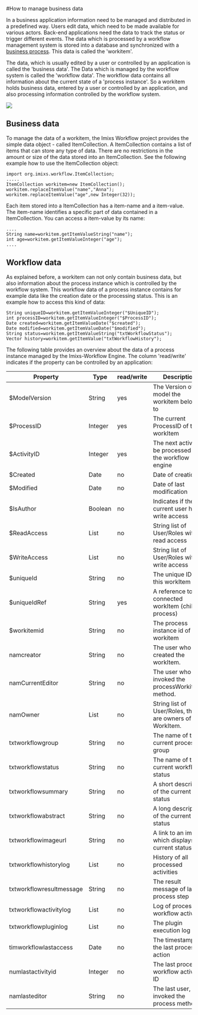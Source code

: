 
#How to manage business data

In a business application information need to be managed and distributed in a predefined way. Users edit data, which need to be made available for various actors. Back-end applications need the data to track the status or trigger different events. The data which is  processed by a workflow management system is stored into a database and synchronized with a [business process](./businessprocess.html). 
This data is called the 'workitem'. 
 
The data, which is usually edited by a user or controlled by an application is called the 'business data'. The Data which is managed by the workflow system is called the 'workflow data'. The workflow data contains all information about the current state of a 'process instance'.
So a workitem holds business data, entered by a user or controlled by an application, and also processing information controlled by the workflow system.
 
<img src="../images/imixs-workitem.png"/>
 
## Business data
 
To manage the data of a workitem, the Imixs Workflow project provides the simple data object - called ItemCollection. A ItemCollection contains a list of items that can store any type of data. There are no restrictions in the amount or size of the data stored into an ItemCollection. See the following example how to use the ItemCollection object:
 
    import org.imixs.workflow.ItemCollection;
    .....
    ItemCollection workitem=new ItemCollection();
    workitem.replaceItemValue("name","Anna");
    workitem.replaceItemValue("age",new Integer(32));
 
Each item stored into a ItemCollection has a item-name and a item-value. The item-name identifies a specific part of data contained in a ItemCollection. You can access a item-value by its name:
  
    ....
    String name=workitem.getItemValueString("name");
    int age=workitem.getItemValueInteger("age");
    ....
  
 
## Workflow data

As explained before, a workitem can not only contain business data, but also information about the process instance which is controlled by the workflow system. This workflow data of a process instance contains for example data like the creation date or the processing status. This is an example how to access this kind of data:
 
   
    String uniqueID=workitem.getItemValueInteger("$UniqueID");
    int processID=workitem.getItemValueInteger("$ProcessID");
    Date created=workitem.getItemValueDate("$created");
    Date modified=workitem.getItemValueDate("$modified");
    String status=workitem.getItemValueString("txtWorkflowStatus");
    Vector history=workitem.getItemValue("txtWorkflowHistory");
  
The following table provides an overview about the data of a process instance managed by the Imixs-Workflow Engine. The column 'read/write' indicates if the property can be controlled by an application:
 
 
| Property        | Type   |read/write | Description                               |
|-----------------|--------|-----------|-------------------------------------------|
|$ModelVersion    |String  |yes   | The Version of the model the workitem belongs to  |
|$ProcessID       |Integer |yes   | The current ProcessID of the workItem         |
|$ActivityID      |Integer |yes   | The next activity to be processed by the workflow engine    |
|$Created         |Date    |no    | Date of creation                              |
|$Modified        |Date    |no    | Date of last modification                     |
|$IsAuthor        |Boolean |no    | Indicates if the current user has write access|
|$ReadAccess      |List    |no    | String list of User/Roles with read access    |
|$WriteAccess     |List    |no    | String list of User/Roles with write access   |
|$uniqueId        |String  |no    | The unique ID of this workItem                |
|$uniqueIdRef     |String  |yes   | A reference to a connected workItem (child process) |
|$workitemid      |String  |no    | The process instance id of this workitem      |
|namcreator       |String  |no    |The user who created the workItem.             |
|namCurrentEditor |String|no    |The user who invoked the processWorkitem() method.       |
|namOwner         |List    |no    |String list of User/Roles, that are owners of that WorkItem. |
|txtworkflowgroup |String|no   |The name of the current process group          |
|txtworkflowstatus|String|no   |The name of the current workflow status            |
|txtworkflowsummary |String|no |A short description of the current status      |
|txtworkflowabstract|String|no |A long description of the current status       |
|txtworkflowimageurl|String|no |A link to an image which displays the current status |
|txtworkflowhistorylog|List |no|History of all processed activities            |
|txtworkflowresultmessage |String  |no    |The result message of last process step |
|txtworkflowactivitylog |List  |no    |Log of processed workflow activities    |
|txtworkflowpluginlog |List|no |The plugin execution log                       |
|timworkflowlastaccess |Date|no|The timestamp of the last processing action    |
|numlastactivityid|Integer|no  |The last processed workflow activity ID        |
|namlasteditor    |String  |no    |The last user, that invoked the process method |
 
